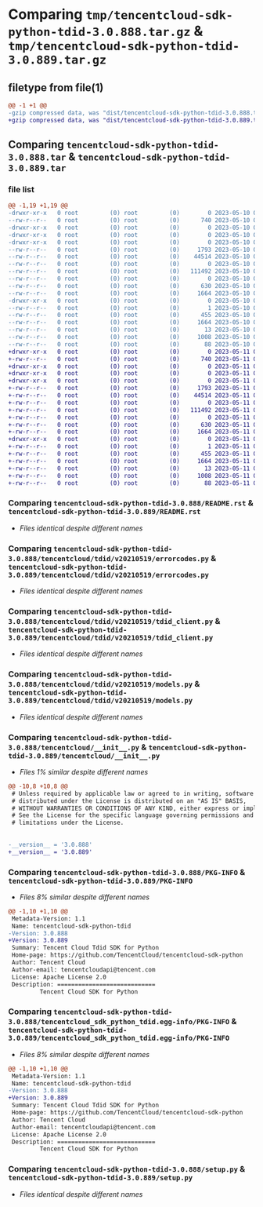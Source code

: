 # Comparing `tmp/tencentcloud-sdk-python-tdid-3.0.888.tar.gz` & `tmp/tencentcloud-sdk-python-tdid-3.0.889.tar.gz`

## filetype from file(1)

```diff
@@ -1 +1 @@
-gzip compressed data, was "dist/tencentcloud-sdk-python-tdid-3.0.888.tar", last modified: Wed May 10 02:52:57 2023, max compression
+gzip compressed data, was "dist/tencentcloud-sdk-python-tdid-3.0.889.tar", last modified: Thu May 11 03:19:09 2023, max compression
```

## Comparing `tencentcloud-sdk-python-tdid-3.0.888.tar` & `tencentcloud-sdk-python-tdid-3.0.889.tar`

### file list

```diff
@@ -1,19 +1,19 @@
-drwxr-xr-x   0 root         (0) root         (0)        0 2023-05-10 02:52:57.000000 tencentcloud-sdk-python-tdid-3.0.888/
--rw-r--r--   0 root         (0) root         (0)      740 2023-05-10 02:52:57.000000 tencentcloud-sdk-python-tdid-3.0.888/README.rst
-drwxr-xr-x   0 root         (0) root         (0)        0 2023-05-10 02:52:57.000000 tencentcloud-sdk-python-tdid-3.0.888/tencentcloud/
-drwxr-xr-x   0 root         (0) root         (0)        0 2023-05-10 02:52:57.000000 tencentcloud-sdk-python-tdid-3.0.888/tencentcloud/tdid/
-drwxr-xr-x   0 root         (0) root         (0)        0 2023-05-10 02:52:57.000000 tencentcloud-sdk-python-tdid-3.0.888/tencentcloud/tdid/v20210519/
--rw-r--r--   0 root         (0) root         (0)     1793 2023-05-10 02:52:57.000000 tencentcloud-sdk-python-tdid-3.0.888/tencentcloud/tdid/v20210519/errorcodes.py
--rw-r--r--   0 root         (0) root         (0)    44514 2023-05-10 02:52:57.000000 tencentcloud-sdk-python-tdid-3.0.888/tencentcloud/tdid/v20210519/tdid_client.py
--rw-r--r--   0 root         (0) root         (0)        0 2023-05-10 02:52:57.000000 tencentcloud-sdk-python-tdid-3.0.888/tencentcloud/tdid/v20210519/__init__.py
--rw-r--r--   0 root         (0) root         (0)   111492 2023-05-10 02:52:57.000000 tencentcloud-sdk-python-tdid-3.0.888/tencentcloud/tdid/v20210519/models.py
--rw-r--r--   0 root         (0) root         (0)        0 2023-05-10 02:52:57.000000 tencentcloud-sdk-python-tdid-3.0.888/tencentcloud/tdid/__init__.py
--rw-r--r--   0 root         (0) root         (0)      630 2023-05-10 02:52:57.000000 tencentcloud-sdk-python-tdid-3.0.888/tencentcloud/__init__.py
--rw-r--r--   0 root         (0) root         (0)     1664 2023-05-10 02:52:57.000000 tencentcloud-sdk-python-tdid-3.0.888/PKG-INFO
-drwxr-xr-x   0 root         (0) root         (0)        0 2023-05-10 02:52:57.000000 tencentcloud-sdk-python-tdid-3.0.888/tencentcloud_sdk_python_tdid.egg-info/
--rw-r--r--   0 root         (0) root         (0)        1 2023-05-10 02:52:57.000000 tencentcloud-sdk-python-tdid-3.0.888/tencentcloud_sdk_python_tdid.egg-info/dependency_links.txt
--rw-r--r--   0 root         (0) root         (0)      455 2023-05-10 02:52:57.000000 tencentcloud-sdk-python-tdid-3.0.888/tencentcloud_sdk_python_tdid.egg-info/SOURCES.txt
--rw-r--r--   0 root         (0) root         (0)     1664 2023-05-10 02:52:57.000000 tencentcloud-sdk-python-tdid-3.0.888/tencentcloud_sdk_python_tdid.egg-info/PKG-INFO
--rw-r--r--   0 root         (0) root         (0)       13 2023-05-10 02:52:57.000000 tencentcloud-sdk-python-tdid-3.0.888/tencentcloud_sdk_python_tdid.egg-info/top_level.txt
--rw-r--r--   0 root         (0) root         (0)     1008 2023-05-10 02:52:57.000000 tencentcloud-sdk-python-tdid-3.0.888/setup.py
--rw-r--r--   0 root         (0) root         (0)       88 2023-05-10 02:52:57.000000 tencentcloud-sdk-python-tdid-3.0.888/setup.cfg
+drwxr-xr-x   0 root         (0) root         (0)        0 2023-05-11 03:19:09.000000 tencentcloud-sdk-python-tdid-3.0.889/
+-rw-r--r--   0 root         (0) root         (0)      740 2023-05-11 03:19:07.000000 tencentcloud-sdk-python-tdid-3.0.889/README.rst
+drwxr-xr-x   0 root         (0) root         (0)        0 2023-05-11 03:19:09.000000 tencentcloud-sdk-python-tdid-3.0.889/tencentcloud/
+drwxr-xr-x   0 root         (0) root         (0)        0 2023-05-11 03:19:09.000000 tencentcloud-sdk-python-tdid-3.0.889/tencentcloud/tdid/
+drwxr-xr-x   0 root         (0) root         (0)        0 2023-05-11 03:19:09.000000 tencentcloud-sdk-python-tdid-3.0.889/tencentcloud/tdid/v20210519/
+-rw-r--r--   0 root         (0) root         (0)     1793 2023-05-11 03:19:09.000000 tencentcloud-sdk-python-tdid-3.0.889/tencentcloud/tdid/v20210519/errorcodes.py
+-rw-r--r--   0 root         (0) root         (0)    44514 2023-05-11 03:19:09.000000 tencentcloud-sdk-python-tdid-3.0.889/tencentcloud/tdid/v20210519/tdid_client.py
+-rw-r--r--   0 root         (0) root         (0)        0 2023-05-11 03:19:09.000000 tencentcloud-sdk-python-tdid-3.0.889/tencentcloud/tdid/v20210519/__init__.py
+-rw-r--r--   0 root         (0) root         (0)   111492 2023-05-11 03:19:09.000000 tencentcloud-sdk-python-tdid-3.0.889/tencentcloud/tdid/v20210519/models.py
+-rw-r--r--   0 root         (0) root         (0)        0 2023-05-11 03:19:09.000000 tencentcloud-sdk-python-tdid-3.0.889/tencentcloud/tdid/__init__.py
+-rw-r--r--   0 root         (0) root         (0)      630 2023-05-11 03:19:07.000000 tencentcloud-sdk-python-tdid-3.0.889/tencentcloud/__init__.py
+-rw-r--r--   0 root         (0) root         (0)     1664 2023-05-11 03:19:09.000000 tencentcloud-sdk-python-tdid-3.0.889/PKG-INFO
+drwxr-xr-x   0 root         (0) root         (0)        0 2023-05-11 03:19:09.000000 tencentcloud-sdk-python-tdid-3.0.889/tencentcloud_sdk_python_tdid.egg-info/
+-rw-r--r--   0 root         (0) root         (0)        1 2023-05-11 03:19:09.000000 tencentcloud-sdk-python-tdid-3.0.889/tencentcloud_sdk_python_tdid.egg-info/dependency_links.txt
+-rw-r--r--   0 root         (0) root         (0)      455 2023-05-11 03:19:09.000000 tencentcloud-sdk-python-tdid-3.0.889/tencentcloud_sdk_python_tdid.egg-info/SOURCES.txt
+-rw-r--r--   0 root         (0) root         (0)     1664 2023-05-11 03:19:09.000000 tencentcloud-sdk-python-tdid-3.0.889/tencentcloud_sdk_python_tdid.egg-info/PKG-INFO
+-rw-r--r--   0 root         (0) root         (0)       13 2023-05-11 03:19:09.000000 tencentcloud-sdk-python-tdid-3.0.889/tencentcloud_sdk_python_tdid.egg-info/top_level.txt
+-rw-r--r--   0 root         (0) root         (0)     1008 2023-05-11 03:19:07.000000 tencentcloud-sdk-python-tdid-3.0.889/setup.py
+-rw-r--r--   0 root         (0) root         (0)       88 2023-05-11 03:19:09.000000 tencentcloud-sdk-python-tdid-3.0.889/setup.cfg
```

### Comparing `tencentcloud-sdk-python-tdid-3.0.888/README.rst` & `tencentcloud-sdk-python-tdid-3.0.889/README.rst`

 * *Files identical despite different names*

### Comparing `tencentcloud-sdk-python-tdid-3.0.888/tencentcloud/tdid/v20210519/errorcodes.py` & `tencentcloud-sdk-python-tdid-3.0.889/tencentcloud/tdid/v20210519/errorcodes.py`

 * *Files identical despite different names*

### Comparing `tencentcloud-sdk-python-tdid-3.0.888/tencentcloud/tdid/v20210519/tdid_client.py` & `tencentcloud-sdk-python-tdid-3.0.889/tencentcloud/tdid/v20210519/tdid_client.py`

 * *Files identical despite different names*

### Comparing `tencentcloud-sdk-python-tdid-3.0.888/tencentcloud/tdid/v20210519/models.py` & `tencentcloud-sdk-python-tdid-3.0.889/tencentcloud/tdid/v20210519/models.py`

 * *Files identical despite different names*

### Comparing `tencentcloud-sdk-python-tdid-3.0.888/tencentcloud/__init__.py` & `tencentcloud-sdk-python-tdid-3.0.889/tencentcloud/__init__.py`

 * *Files 1% similar despite different names*

```diff
@@ -10,8 +10,8 @@
 # Unless required by applicable law or agreed to in writing, software
 # distributed under the License is distributed on an "AS IS" BASIS,
 # WITHOUT WARRANTIES OR CONDITIONS OF ANY KIND, either express or implied.
 # See the License for the specific language governing permissions and
 # limitations under the License.
 
 
-__version__ = '3.0.888'
+__version__ = '3.0.889'
```

### Comparing `tencentcloud-sdk-python-tdid-3.0.888/PKG-INFO` & `tencentcloud-sdk-python-tdid-3.0.889/PKG-INFO`

 * *Files 8% similar despite different names*

```diff
@@ -1,10 +1,10 @@
 Metadata-Version: 1.1
 Name: tencentcloud-sdk-python-tdid
-Version: 3.0.888
+Version: 3.0.889
 Summary: Tencent Cloud Tdid SDK for Python
 Home-page: https://github.com/TencentCloud/tencentcloud-sdk-python
 Author: Tencent Cloud
 Author-email: tencentcloudapi@tencent.com
 License: Apache License 2.0
 Description: ============================
         Tencent Cloud SDK for Python
```

### Comparing `tencentcloud-sdk-python-tdid-3.0.888/tencentcloud_sdk_python_tdid.egg-info/PKG-INFO` & `tencentcloud-sdk-python-tdid-3.0.889/tencentcloud_sdk_python_tdid.egg-info/PKG-INFO`

 * *Files 8% similar despite different names*

```diff
@@ -1,10 +1,10 @@
 Metadata-Version: 1.1
 Name: tencentcloud-sdk-python-tdid
-Version: 3.0.888
+Version: 3.0.889
 Summary: Tencent Cloud Tdid SDK for Python
 Home-page: https://github.com/TencentCloud/tencentcloud-sdk-python
 Author: Tencent Cloud
 Author-email: tencentcloudapi@tencent.com
 License: Apache License 2.0
 Description: ============================
         Tencent Cloud SDK for Python
```

### Comparing `tencentcloud-sdk-python-tdid-3.0.888/setup.py` & `tencentcloud-sdk-python-tdid-3.0.889/setup.py`

 * *Files identical despite different names*

